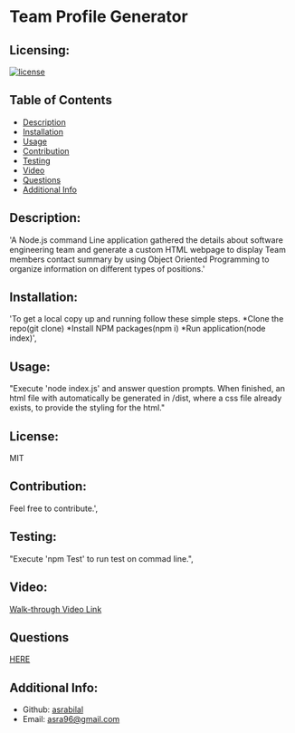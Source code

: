 # Team Profile Generator

  ## Licensing:
  [![license](https://img.shields.io/badge/license-MIT-blue)](https://shields.io)

  ## Table of Contents 
  - [Description](#description)
  - [Installation](#installation)
  - [Usage](#usage)
  - [Contribution](#contribution)
  - [Testing](#testing)
  - [Video](#video)
  - [Questions](#questions)
  - [Additional Info](#additional-info)
 

  ## Description:
  'A Node.js command Line application gathered the details about software engineering team and generate a custom HTML webpage to display Team members contact summary  by using Object Oriented Programming to organize information on different types of positions.'

  ## Installation:
  'To get a local copy up and running follow these simple steps. *Clone the repo(git clone)           *Install NPM packages(npm i)                *Run application(node index)',

  ## Usage:
  "Execute 'node index.js' and answer question prompts. When finished, an html file with automatically be generated in /dist, where a css file already exists, to provide the styling for the html."

  ## License:
  MIT

  ## Contribution:
  Feel free to contribute.',

  ## Testing:
  "Execute 'npm Test' to run test on commad line.",

  ## Video:
 [Walk-through Video Link](https://photos.google.com/album/AF1QipOK2vBxMGkDHhTI9PQkSfIgW2SZ7Rai3Ufypz8I)
   

  ## Questions
  [HERE](https://github.com/asrabilal)

   
  
  ## Additional Info:
  - Github: [asrabilal](https://github.com/asrabilal)
  - Email: asra96@gmail.com
